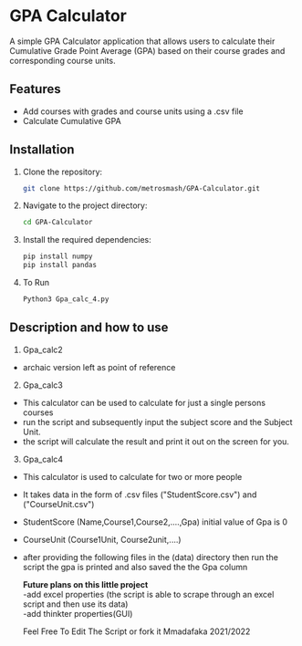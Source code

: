 # GPA Calculator

A simple GPA Calculator application that allows users to calculate their Cumulative Grade Point Average (GPA) based on their course grades and corresponding course units.

## Features

- Add courses with grades and course units using a .csv file 
- Calculate Cumulative GPA 


## Installation

1. Clone the repository:
    ```sh
    git clone https://github.com/metrosmash/GPA-Calculator.git
    ```
2. Navigate to the project directory:
    ```sh
    cd GPA-Calculator
    ```
3. Install the required dependencies:
    ```sh
    pip install numpy
    pip install pandas
    ```
4. To Run
   ```sh
   Python3 Gpa_calc_4.py
   ```

## Description and how to use 

1. Gpa_calc2 
- archaic version left as point of reference 

2. Gpa_calc3
   
- This calculator can be used to calculate for just a single persons courses
- run the script and subsequently input the subject score and the Subject Unit. 
- the script will calculate the result and print it out on the screen for you.
  
3. Gpa_calc4 
- This calculator is used to calculate for two or more people 
- It takes data in the form of .csv files ("StudentScore.csv") and ("CourseUnit.csv")
- StudentScore (Name,Course1,Course2,....,Gpa) initial value of Gpa is 0
- CourseUnit (Course1Unit, Course2unit,....)
- after providing the following files in the (data) directory then run the script the
gpa is printed and also saved the the Gpa column

   <b>Future plans on this little project </b>
   <br> -add excel properties (the script is able to 
   scrape through an excel script and then use its data)
   <br> -add thinkter properties(GUI)
   
   Feel Free To Edit The Script or fork it 
Mmadafaka 2021/2022


  
